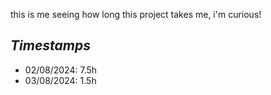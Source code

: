this is me seeing how long this project takes me, i'm curious!

## _Timestamps_
- 02/08/2024: 7.5h
- 03/08/2024: 1.5h